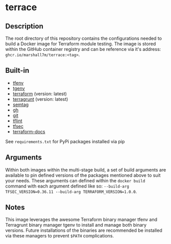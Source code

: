 # terrace

## Description

The root directory of this repository contains the configurations needed to build a Docker image for Terraform module testing. The image is stored within the GitHub container registry and can be reference via it's address: `ghcr.io/marshall7m/terrace:<tag>`.

## Built-in
- [tfenv](https://github.com/tfutils/tfenv)
- [tgenv](https://github.com/cunymatthieu/tgenv)
- [terraform](https://github.com/hashicorp/terraform) (version: latest)
- [terragrunt](https://github.com/gruntwork-io/terragrunt) (version: latest)
- [semtag](https://github.com/nico2sh/semtag)
- [gh](https://cli.github.com/)
- [git](https://github.com/git/git)
- [tflint](https://github.com/terraform-linters/tflint)
- [tfsec](https://github.com/aquasecurity/tfsec)
- [terraform-docs](https://github.com/terraform-docs/terraform-docs)

See `requirements.txt` for PyPi packages installed via pip

## Arguments

Within both images within the multi-stage build, a set of build arguments are available to pin defined versions of the packages mentioned above to suit your needs. These arguments can defined within the `docker build` command with each argument defined like so: `--build-arg TFSEC_VERSION=0.36.11 --build-arg TERRAFORM_VERSION=1.0.0`. 

## Notes

This image leverages the awesome Terraform binary manager tfenv and Terragrunt binary manager tgenv to install and manage both binary versions. Future installations of the binaries are recommended be installed via these managers to prevent `$PATH` complications.
